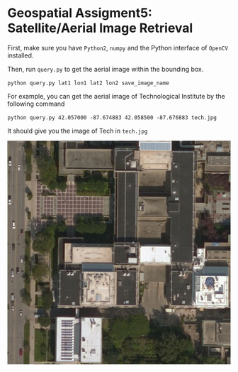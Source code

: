 # Geospatial Assigment5: Satellite/Aerial Image Retrieval

First, make sure you have `Python2`, `numpy` and the Python interface of `OpenCV` installed.

Then, run `query.py` to get the aerial image within the bounding box.

```
python query.py lat1 lon1 lat2 lon2 save_image_name
```

For example, you can get the aerial image of Technological Institute by the following command

```
python query.py 42.057000 -87.674883 42.058500 -87.676883 tech.jpg
```

It should give you the image of Tech in `tech.jpg`

![Tech](tech.jpg)
